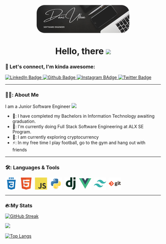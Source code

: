 <div id="header" align="center">
  <img
  src="/images/banner.png"
  alt="Alt text"
  title="Optional title"
  style="display: inline-block; margin: 0 auto; max-width: 300px; border-radius: 25px; ">
    
  <h1>
    Hello, there
    <img src="https://media.giphy.com/media/hvRJCLFzcasrR4ia7z/giphy.gif" width="30px"/>
  </h1>
</div>

### 🤝 Let's connect, I'm kinda awesome:

<div id="header">
   <div id="badges">
     <a href="https://www.linkedin.com/in/ukechdanieluboa">
       <img src="https://img.shields.io/badge/LinkedIn-0077B5?style=for-the-badge&logo=linkedin&logoColor=white" alt="LinkedIn Badge"/>
     </a>
     <a href="https://www.github.caom/daniuboa">
       <img src="https://img.shields.io/badge/GitHub-100000?style=for-the-badge&logo=github&logoColor=white" alt="Github Badge"/>
     </a>
     <a href="https://www.instagram.com/daniuboa/">
       <img src="https://img.shields.io/badge/Instagram-E4405F?style=for-the-badge&logo=instagram&logoColor=white" alt="Instagram BAdge"/>
     </a>
     <a href="https://twitter.com/daniuboa">
       <img src="https://img.shields.io/badge/Twitter-1DA1F2?style=for-the-badge&logo=twitter&logoColor=white" alt="Twitter Badge"/>
     </a>
    </div>
   
</div>

---

### 👨‍💻: About Me

I am a Junior Software Engineer <img src="https://media.giphy.com/media/WUlplcMpOCEmTGBtBW/giphy.gif" width="30">

- 🔭: I have completed my Bachelors in Information Technology awaiting graduation.
- 📖: I'm currently doing Full Stack Software Engineering at ALX SE Program.
- 🌱: I am currently exploring cryptocurrency
- ⚡: In my free time I play football, go to the gym and hang out with friends

---

### 🛠️: Languages & Tools

<div>
  <img src="https://github.com/devicons/devicon/blob/master/icons/css3/css3-plain-wordmark.svg"  title="CSS3" alt="CSS" width="40" height="40"/>&nbsp;
  <img src="https://github.com/devicons/devicon/blob/master/icons/html5/html5-original.svg" title="HTML5" alt="HTML" width="40" height="40"/>&nbsp;
  <img src="https://github.com/devicons/devicon/blob/master/icons/javascript/javascript-original.svg" title="JavaScript" alt="JavaScript" width="40" height="40"/>&nbsp;
   <img src="https://github.com/devicons/devicon/blob/master/icons/python/python-original.svg" title="Python" alt="Python" width="40" height="40"/>&nbsp;
  <img src="https://github.com/devicons/devicon/blob/master/icons/django/django-plain.svg" title="Django" alt="Django" width="40" height="40"/>&nbsp;
  <img src="https://github.com/devicons/devicon/blob/master/icons/vuejs/vuejs-original.svg" title="Vuejs" alt="Vuejs" width="40" height="40"/>&nbsp;
  <img src="https://github.com/devicons/devicon/blob/master/icons/tailwindcss/tailwindcss-plain.svg" title="Tailwindcss" alt="Tailwindcss" width="40" height="40"/>&nbsp;
  <img src="https://github.com/devicons/devicon/blob/master/icons/git/git-original-wordmark.svg" title="Git" **alt="Git" width="40" height="40"/>
</div>

---

### 🔥:My Stats

[![GitHub Streak](http://github-readme-streak-stats.herokuapp.com?user=daniuboa&date_format=M%20j%5B%2C%20Y%5D)](https://git.io/streak-stats)

<img height="180em" src="https://github-readme-stats.vercel.app/api?username=daniuboa&show_icons=true&hide_border=false&&count_private=true&include_all_commits=true" />

[![Top Langs](https://github-readme-stats.vercel.app/api/top-langs/?username=daniuboa&layout=compact&theme=vision-friendly-default)](https://github.com/anuraghazra/github-readme-stats)

